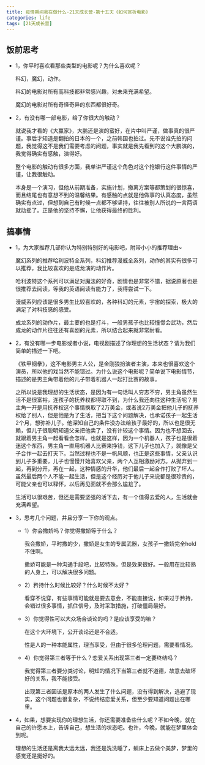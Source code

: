 ```yaml
---
title: 疫情期间我在做什么-21天成长营-第十五天《如何赏析电影》
categories: life
tags: [21天成长营]
---
```


## 饭前思考

- 1，你平时喜欢看那些类型的电影呢？为什么喜欢呢？
    
    科幻，魔幻，动作。

    科幻的电影对所有高科技都非常感兴趣，对未来充满希望。
    
    魔幻的电影对所有奇怪奇异的东西都很好奇。


- 2，有没有哪一部电影，给了你很大的触动？
    
    就说我才看的《大赢家》，大鹏还是演的蛮好，在片中叫严谨，做事真的很严谨。事后才知道是翻拍的日本的一个，之前韩国也拍过。先不说谁先拍的问题，我觉得这不是我们需要考虑的问题，事实就是我先看到的这个大鹏演的，我觉得确实有感触，演得好。

    整个电影的触动有很多方面，我单讲严谨这个角色对这个抢银行这件事情的严谨，让我很触动。

    本身是一个演习，但他从前期准备，实施计划，撤离方案等都策划的很惊喜，而且结尾也有意想不到的温馨结果。有感触的点就是他做事的认真态度，虽然确实有点过，但想到自己有时候一点都不够坚持，往往被别人所说的一言两语就动摇了。正是他的坚持不懈，让他获得最终的胜利。


## 搞事情

- 1，为大家推荐几部你认为特别特别好的电影吧，附带小小的推荐理由~

    魔幻系列的推荐哈利波特全系列，科幻推荐漫威全系列，动作的其实有很多可以推荐，我比较喜欢的是成龙演的动作片。

    哈利波特这个系列可以满足对魔法的好奇，剧情也是非常不错，据说原著也是很推荐去阅读，等我的英语阅读有能力了，我得尝试一下。

    漫威系列应该是很多男生比较喜欢的，各种科幻的元素，宇宙的探索，极大的满足了对科技感的感受。

    成龙系列的动作片，最主要的也是打斗，一般男孩子也比较憧憬会武功，然后成龙的动作片往往还有喜剧的元素，所以结合起来就非常耐看。


- 2，有没有哪一步电影或者小说，电视剧描述了你理想的生活状态？请为我们简单的描述一下吧。

    《铁甲钢拳》，这不电影男主人公，是金刚狼扮演者主演，本来也很喜欢这个演员，所以他的戏当然不能错过。为什么说这个电影呢？简单说下电影情节，描述的是男主角带着他的儿子带着机器人一起打比赛的故事。

    之所以说是我理想的生活状态，是因为有一句话叫人穷志不穷，男主角虽然生活不是很富裕，连孩子的抚养权都得取不到，为什么我还向往这种生活呢？男主角一开是用抚养权这个事情换取了2万美金，或者说2万美金把他儿子的抚养权给了别人，但是他是为了生活，把当下这个问题解决，也承诺孩子一起生活2个月，想弥补儿子。他深知自己的条件没办法给孩子最好的，所以也是很无赖，但儿子很聪明知道父亲把他卖了，没有计较这个事情。因为也不想回去，就跟着男主角一起看看会怎样。也就是这样，因为一个机器人，孩子也是很着迷这个东西，男主角一直用机器人比赛来挣钱，这下儿子也加入了，就像是父子合作一起去打天下。当然过程也不是一帆风顺，也正是这些事情，父亲认识到儿子多重要，儿子也慢慢开始喜欢父亲，两个人互相激励对方。从抛弃到一起，再到分开，再在一起，这种情感的升华，他们最后一起合作打败了坏人。虽然最后两个人不能一起生活，但是这个经历对于他儿子来说都是很珍贵的，可能父亲也可以释怀，以后再见面就不会那么尴尬了。
    
    生活可以很艰苦，但还是需要坚强的活下去，有一个值得去爱的人，生活就会充满希望。


- 3，思考几个问题，并且分享一下你的观点。
	
    - 1）你会撒娇吗？你觉得撒娇等于什么？
	    
        我会撒娇，平时撒的少，撒娇是女生的专属武器，女孩子一撒娇完全hold不住啊。
	    
        撒娇可能是一种沟通手段吧，比较特殊，但是效果很好。一般用在比较熟的人身上，可以解决很多问题。
	
	- 2）矜持什么时候比较好？什么时候不太好？
	
        看穿不说穿，有些事情可能就是要去意会，不能直接说，如果过于矜持，会错过很多事情，抓住信号，及时采取措施，打破僵局最好。
	
	- 3）你觉得性可以大众场合谈论的吗？是应该享受的嘛？
	
        在这个大环境下，公开谈论还是不合适。
	
        性是人的一种本能属性，理当享受，但由于很多伦理问题，需要看情况。
	
	- 4）你觉得第三者等于什么？恋爱关系出现第三者一定要终结吗？
	    
        我觉得第三者要分类讨论，明知的情况下当第三者就不道德，故意去破坏好的关系，我不能接受。
	
        出现第三者因该是原本的两人发生了什么问题，没有得到解决，逃避了现实，这个问题也很复杂，不说终结恋爱关系，但至少要知道问题出在哪里。
	
- 4，如果，想要实现你的理想生活，你还需要准备些什么呢？不如今晚，就在自己的许愿本上，告诉自己，想生活的状态吧。也许，今晚，就能在梦里体会到呢。

    理想的生活还是离我太远太远，我还是洗洗睡了，躺床上去做个美梦，梦里的感觉还是挺好的。